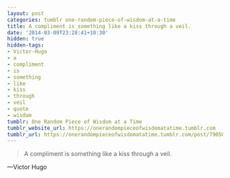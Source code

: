```yaml
---
layout: post
categories: tumblr one-random-piece-of-wisdom-at-a-time
title: A compliment is something like a kiss through a veil.
date: '2014-03-09T23:28:41+10:30'
hidden: true
hidden-tags:
- Victor-Hugo
- a
- compliment
- is
- something
- like
- kiss
- through
- veil
- quote
- wisdom
tumblr: One Random Piece of Wisdom at a Time
tumblr_website_url: https://onerandompieceofwisdomatatime.tumblr.com
tumblr_url: https://onerandompieceofwisdomatatime.tumblr.com/post/79050602130/a-compliment-is-something-like-a-kiss-through-a
---
```

> A compliment is something like a kiss through a veil.

—Victor Hugo
